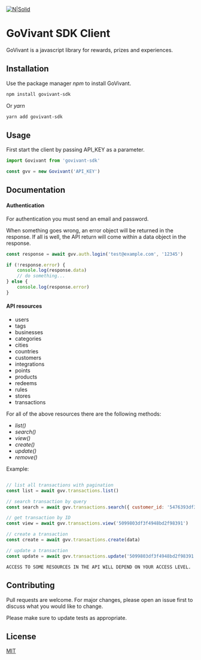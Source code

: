 [![N|Solid](https://i.ibb.co/Jx5QgfC/govivant-logo-horizontal.png)](https://govivant.com)

# GoVivant SDK Client

GoVivant is a javascript library for rewards, prizes and experiences.

## Installation

Use the package manager *npm* to install GoVivant.

```bash
npm install govivant-sdk
```
Or *yarn*

```bash
yarn add govivant-sdk
```

## Usage

First start the client by passing API_KEY as a parameter.

```javascript
import Govivant from 'govivant-sdk'

const gvv = new Govivant('API_KEY')
```

## Documentation

#### Authentication

For authentication you must send an email and password.

When something goes wrong, an error object will be returned in the response. If all is well, the API return will come within a data object in the response.

```javascript
const response = await gvv.auth.login('test@example.com', '12345')

if (!response.error) {
    console.log(response.data)
    // do something...
} else {
    console.log(response.error)
}

```

#### API resources

- users
- tags
- businesses
- categories
- cities
- countries
- customers
- integrations
- points
- products
- redeems
- rules
- stores
- transactions

For all of the above resources there are the following methods:

- *list()*
- *search()*
- *view()*
- *create()*
- *update()*
- *remove()*

Example:

```javascript

// list all transactions with pagination
const list = await gvv.transactions.list()

// search transaction by query
const search = await gvv.transactions.search({ customer_id: '5476393df3f4948bd2f95610' })

// get transaction by ID
const view = await gvv.transactions.view('5099803df3f4948bd2f98391')

// create a transaction
const create = await gvv.transactions.create(data)

// update a transaction
const update = await gvv.transactions.update('5099803df3f4948bd2f98391', data)

```

`ACCESS TO SOME RESOURCES IN THE API WILL DEPEND ON YOUR ACCESS LEVEL.`

## Contributing
Pull requests are welcome. For major changes, please open an issue first to discuss what you would like to change.

Please make sure to update tests as appropriate.

## License
[MIT](https://choosealicense.com/licenses/mit/)